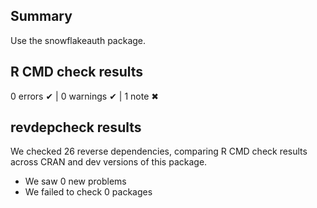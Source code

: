 ## Summary

Use the snowflakeauth package.

## R CMD check results

0 errors ✔ | 0 warnings ✔ | 1 note ✖

## revdepcheck results

We checked 26 reverse dependencies, comparing R CMD check results across CRAN and dev versions of this package.

 * We saw 0 new problems
 * We failed to check 0 packages
